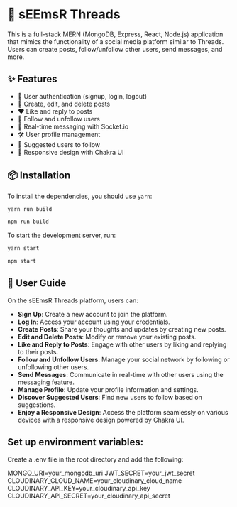 # 🚀 sEEmsR Threads

This is a full-stack MERN (MongoDB, Express, React, Node.js) application that mimics the functionality of a social media platform similar to Threads. Users can create posts, follow/unfollow other users, send messages, and more.

## ✨ Features

- 🔐 User authentication (signup, login, logout)
- 📝 Create, edit, and delete posts
- ❤️ Like and reply to posts
- 👥 Follow and unfollow users
- 💬 Real-time messaging with Socket.io
- 🛠️ User profile management
- 🌟 Suggested users to follow
- 📱 Responsive design with Chakra UI

## 📦 Installation

To install the dependencies, you should use `yarn`:

```bash
yarn run build
```

```bash
npm run build
```
To start the development server, run:

```bash
yarn start
```

```bash
npm start
```

## 👤 User Guide

On the sEEmsR Threads platform, users can:

- **Sign Up**: Create a new account to join the platform.
- **Log In**: Access your account using your credentials.
- **Create Posts**: Share your thoughts and updates by creating new posts.
- **Edit and Delete Posts**: Modify or remove your existing posts.
- **Like and Reply to Posts**: Engage with other users by liking and replying to their posts.
- **Follow and Unfollow Users**: Manage your social network by following or unfollowing other users.
- **Send Messages**: Communicate in real-time with other users using the messaging feature.
- **Manage Profile**: Update your profile information and settings.
- **Discover Suggested Users**: Find new users to follow based on suggestions.
- **Enjoy a Responsive Design**: Access the platform seamlessly on various devices with a responsive design powered by Chakra UI.

## Set up environment variables:

Create a .env file in the root directory and add the following:


MONGO_URI=your_mongodb_uri
JWT_SECRET=your_jwt_secret
CLOUDINARY_CLOUD_NAME=your_cloudinary_cloud_name
CLOUDINARY_API_KEY=your_cloudinary_api_key
CLOUDINARY_API_SECRET=your_cloudinary_api_secret